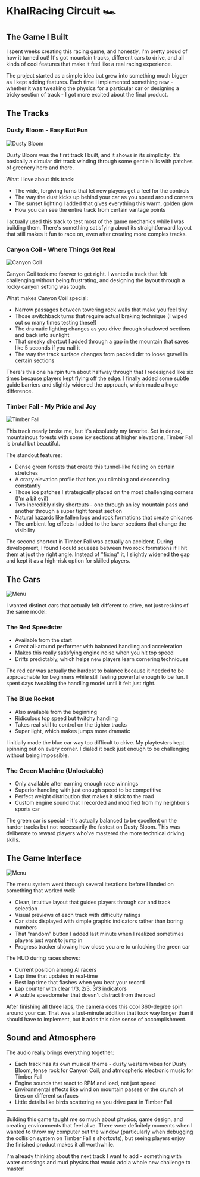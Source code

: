 # KhalRacing Circuit 🏎️

## The Game I Built

I spent weeks creating this racing game, and honestly, I'm pretty proud of how it turned out! It's got mountain tracks, different cars to drive, and all kinds of cool features that make it feel like a real racing experience.

The project started as a simple idea but grew into something much bigger as I kept adding features. Each time I implemented something new - whether it was tweaking the physics for a particular car or designing a tricky section of track - I got more excited about the final product.

## The Tracks

### Dusty Bloom - Easy But Fun

![Dusty Bloom](assets/dusty.png)

Dusty Bloom was the first track I built, and it shows in its simplicity. It's basically a circular dirt track winding through some gentle hills with patches of greenery here and there.

What I love about this track:
* The wide, forgiving turns that let new players get a feel for the controls
* The way the dust kicks up behind your car as you speed around corners
* The sunset lighting I added that gives everything this warm, golden glow
* How you can see the entire track from certain vantage points

I actually used this track to test most of the game mechanics while I was building them. There's something satisfying about its straightforward layout that still makes it fun to race on, even after creating more complex tracks.

### Canyon Coil - Where Things Get Real
![Canyon Coil](assets/canyon.png)

Canyon Coil took me forever to get right. I wanted a track that felt challenging without being frustrating, and designing the layout through a rocky canyon setting was tough.

What makes Canyon Coil special:
* Narrow passages between towering rock walls that make you feel tiny
* Those switchback turns that require actual braking technique (I wiped out so many times testing these!)
* The dramatic lighting changes as you drive through shadowed sections and back into sunlight
* That sneaky shortcut I added through a gap in the mountain that saves like 5 seconds if you nail it
* The way the track surface changes from packed dirt to loose gravel in certain sections

There's this one hairpin turn about halfway through that I redesigned like six times because players kept flying off the edge. I finally added some subtle guide barriers and slightly widened the approach, which made a huge difference.

### Timber Fall - My Pride and Joy
![Timber Fall](assets/timber.png)

This track nearly broke me, but it's absolutely my favorite. Set in dense, mountainous forests with some icy sections at higher elevations, Timber Fall is brutal but beautiful.

The standout features:
* Dense green forests that create this tunnel-like feeling on certain stretches
* A crazy elevation profile that has you climbing and descending constantly
* Those ice patches I strategically placed on the most challenging corners (I'm a bit evil)
* Two incredibly risky shortcuts - one through an icy mountain pass and another through a super tight forest section
* Natural hazards like fallen logs and rock formations that create chicanes
* The ambient fog effects I added to the lower sections that change the visibility

The second shortcut in Timber Fall was actually an accident. During development, I found I could squeeze between two rock formations if I hit them at just the right angle. Instead of "fixing" it, I slightly widened the gap and kept it as a high-risk option for skilled players.

## The Cars
![Menu](assets/menu.png)

I wanted distinct cars that actually felt different to drive, not just reskins of the same model:

### The Red Speedster
* Available from the start
* Great all-around performer with balanced handling and acceleration
* Makes this really satisfying engine noise when you hit top speed
* Drifts predictably, which helps new players learn cornering techniques

The red car was actually the hardest to balance because it needed to be approachable for beginners while still feeling powerful enough to be fun. I spent days tweaking the handling model until it felt just right.

### The Blue Rocket
* Also available from the beginning
* Ridiculous top speed but twitchy handling
* Takes real skill to control on the tighter tracks
* Super light, which makes jumps more dramatic

I initially made the blue car way too difficult to drive. My playtesters kept spinning out on every corner. I dialed it back just enough to be challenging without being impossible.

### The Green Machine (Unlockable)
* Only available after earning enough race winnings
* Superior handling with just enough speed to be competitive
* Perfect weight distribution that makes it stick to the road
* Custom engine sound that I recorded and modified from my neighbor's sports car

The green car is special - it's actually balanced to be excellent on the harder tracks but not necessarily the fastest on Dusty Bloom. This was deliberate to reward players who've mastered the more technical driving skills.

## The Game Interface

![Menu](assets/main.png)

The menu system went through several iterations before I landed on something that worked well:

* Clean, intuitive layout that guides players through car and track selection
* Visual previews of each track with difficulty ratings
* Car stats displayed with simple graphic indicators rather than boring numbers
* That "random" button I added last minute when I realized sometimes players just want to jump in
* Progress tracker showing how close you are to unlocking the green car

The HUD during races shows:

* Current position among AI racers
* Lap time that updates in real-time
* Best lap time that flashes when you beat your record
* Lap counter with clear 1/3, 2/3, 3/3 indicators
* A subtle speedometer that doesn't distract from the road

After finishing all three laps, the camera does this cool 360-degree spin around your car. That was a last-minute addition that took way longer than it should have to implement, but it adds this nice sense of accomplishment.

## Sound and Atmosphere

The audio really brings everything together:
* Each track has its own musical theme - dusty western vibes for Dusty Bloom, tense rock for Canyon Coil, and atmospheric electronic music for Timber Fall
* Engine sounds that react to RPM and load, not just speed
* Environmental effects like wind on mountain passes or the crunch of tires on different surfaces
* Little details like birds scattering as you drive past in Timber Fall

---

Building this game taught me so much about physics, game design, and creating environments that feel alive. There were definitely moments when I wanted to throw my computer out the window (particularly when debugging the collision system on Timber Fall's shortcuts), but seeing players enjoy the finished product makes it all worthwhile.

I'm already thinking about the next track I want to add - something with water crossings and mud physics that would add a whole new challenge to master!
